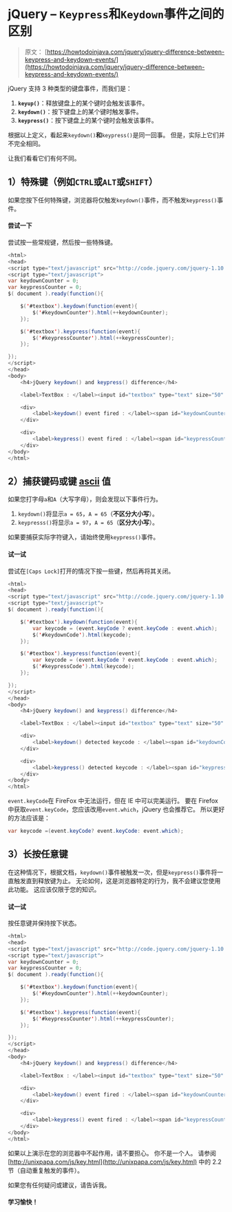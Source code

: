 # jQuery – `Keypress`和`Keydown`事件之间的区别

> 原文： [https://howtodoinjava.com/jquery/jquery-difference-between-keypress-and-keydown-events/](https://howtodoinjava.com/jquery/jquery-difference-between-keypress-and-keydown-events/)

jQuery 支持 3 种类型的键盘事件，而我们是：

1.  **`keyup()`**：释放键盘上的某个键时会触发该事件。
2.  **`keydown()`**：按下键盘上的某个键时触发事件。
3.  **`keypress()`**：按下键盘上的某个键时会触发该事件。

根据以上定义，看起来`keydown()`**和**`keypress()`是同一回事。 但是，实际上它们并不完全相同。

让我们看看它们有何不同。

## 1）特殊键（例如`CTRL`或`ALT`或`SHIFT`）

如果您按下任何特殊键，浏览器将仅触发`keydown()`事件，而不触发`keypress()`事件。

#### 尝试一下

尝试按一些常规键，然后按一些特殊键。


```java
<html>
<head>
<script type="text/javascript" src="http://code.jquery.com/jquery-1.10.2.min.js"></script>
<script type="text/javascript">
var keydownCounter = 0;
var keypressCounter = 0;
$( document ).ready(function(){

	$('#textbox').keydown(function(event){
		$('#keydownCounter').html(++keydownCounter);
	});

	$('#textbox').keypress(function(event){
		$('#keypressCounter').html(++keypressCounter);
	});

});
</script>
</head>
<body>
	<h4>jQuery keydown() and keypress() difference</h4>

	<label>TextBox : </label><input id="textbox" type="text" size="50" />

	<div>
		<label>keydown() event fired : </label><span id="keydownCounter">0</span> times.
	</div>

	<div>
		<label>keypress() event fired : </label><span id="keypressCounter">0</span> times.
	</div>
</body>
</html>

```

## 2）捕获键码或键 [ascii](http://www.asciitable.com/ "ascii") 值

如果您打字母`a`和`A`（大写字母），则会发现以下事件行为。

1.  `keydown()`将显示`a = 65`，`A = 65`（**不区分大小写**）。
2.  `keypresss()`将显示`a = 97`，`A = 65`（**区分大小写**）。

如果要捕获实际字符键入，请始终使用`keypress()`事件。

#### 试一试

尝试在`[Caps Lock]`打开的情况下按一些键，然后再将其关闭。


```java
<html>
<head>
<script type="text/javascript" src="http://code.jquery.com/jquery-1.10.2.min.js"></script>
<script type="text/javascript">
$( document ).ready(function(){

	$('#textbox').keydown(function(event){
		var keycode = (event.keyCode ? event.keyCode : event.which);
		$('#keydownCode').html(keycode);
	});

	$('#textbox').keypress(function(event){
		var keycode = (event.keyCode ? event.keyCode : event.which);
		$('#keypressCode').html(keycode);
	});

});
</script>
</head>
<body>
	<h4>jQuery keydown() and keypress() difference</h4>

	<label>TextBox : </label><input id="textbox" type="text" size="50" />

	<div>
		<label>keydown() detected keycode : </label><span id="keydownCode">0</span>.
	</div>

	<div>
		<label>keypress() detected keycode : </label><span id="keypressCode">0</span>.
	</div>
</body>
</html>

```

`event.keyCode`在 FireFox 中无法运行，但在 IE 中可以完美运行。 要在 Firefox 中获取`event.keyCode`，您应该改用`event.which`，jQuery 也会推荐它。 所以更好的方法应该是：

```java
var keycode =(event.keyCode? event.keyCode: event.which);
```

## 3）长按任意键

在这种情况下，根据文档，`keydown()`事件被触发一次，但是`keypress()`事件将一直触发直到释放键为止。 无论如何，这是浏览器特定的行为，我不会建议您使用此功能。 这应该仅限于您的知识。

#### 试一试

按任意键并保持按下状态。

```java
<html>
<head>
<script type="text/javascript" src="http://code.jquery.com/jquery-1.10.2.min.js"></script>
<script type="text/javascript">
var keydownCounter = 0;
var keypressCounter = 0;
$( document ).ready(function(){

	$('#textbox').keydown(function(event){
		$('#keydownCounter').html(++keydownCounter);
	});

	$('#textbox').keypress(function(event){
		$('#keypressCounter').html(++keypressCounter);
	});

});
</script>
</head>
<body>
	<h4>jQuery keydown() and keypress() difference</h4>

	<label>TextBox : </label><input id="textbox" type="text" size="50" />

	<div>
		<label>keydown() event fired : </label><span id="keydownCounter">0</span> times.
	</div>

	<div>
		<label>keypress() event fired : </label><span id="keypressCounter">0</span> times.
	</div>
</body>
</html>

```

如果以上演示在您的浏览器中不起作用，请不要担心。 你不是一个人。 请参阅 [http://unixpapa.com/js/key.html](http://unixpapa.com/js/key.html) 中的 2.2 节（自动重复触发的事件）。

如果您有任何疑问或建议，请告诉我。

#### 学习愉快！